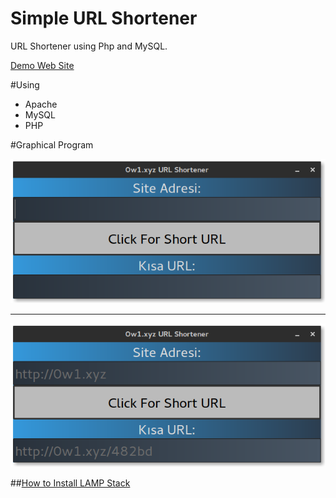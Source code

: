 Simple URL Shortener
=========

URL Shortener using Php and MySQL.

[Demo Web Site](http://0w1.xyz/)

#Using

* Apache
* MySQL
* PHP

#Graphical Program

![ss.png](ss.png)

---

![ss1.png](ss1.png)

##[How to Install LAMP Stack](https://mertcangokgoz.com/ubuntu-15-04-uzerine-lamp-kurulumu/)

